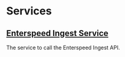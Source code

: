 # Services

## [Enterspeed Ingest Service](./enterspeed-ingest-service/README.md)

The service to call the Enterspeed Ingest API.
